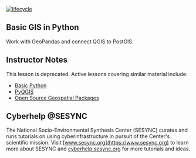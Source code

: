 [![lifecycle](https://img.shields.io/badge/lifecycle-deprecated-blue.svg)](https://github.com/orgs/SESYNC-ci/projects/2)

## Basic GIS in Python

Work with GeoPandas and connect QGIS to PostGIS.

## Instructor Notes

This lesson is deprecated. Active lessons covering similar material include:

* [Basic Python](https://github.com/sesync-ci/basic-python-lesson)
* [PyQGIS](https://github.com/sesync-ci/basic-PyQGIS-lesson)
* [Open Source Geospatial Packages](https://github.com/sesync-ci/osgeo-lesson)

## Cyberhelp @SESYNC

The National Socio-Environmental Synthesis Center (SESYNC) curates and runs
tutorials on using cyberinfrastructure in pursuit of the Center's scientific
mission. Visit [www.sesync.org](https://www.sesync.org) to learn more about
SESYNC and [cyberhelp.sesync.org](https://cyberhelp.sesync.org) for more
tutorials and ideas.